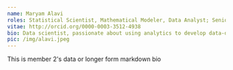 ```yaml
---
name: Maryam Alavi
roles: Statistical Scientist, Mathematical Modeler, Data Analyst; Senior Statistical Scientist, Plant & Food Research
vitae: http://orcid.org/0000-0003-3512-4938
bio: Data scientist, passionate about using analytics to develop data-driven recommendation-making tools to support better decision-making in complex issues. Experience in identifying practical problems in industry and public sectors, finding solutions and communicating with wide range of stakeholders.
pic: /img/alavi.jpeg
---
```


This is member 2's data or longer form markdown bio